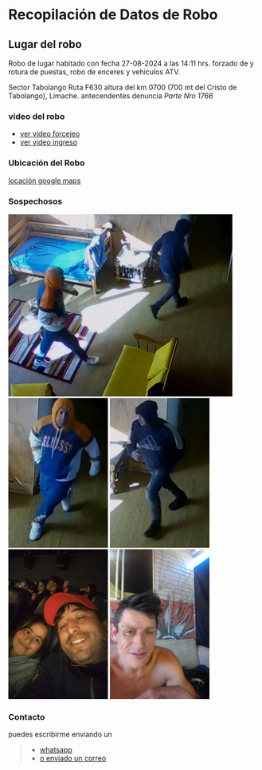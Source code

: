 # Recopilación de Datos de Robo

## Lugar del robo

Robo de lugar habitado con fecha 27-08-2024 a las 14:11 hrs. forzado de y rotura de
puestas, robo de enceres y vehículos ATV.

Sector Tabolango Ruta F630 altura del km 0700 (700 mt del Cristo de Tabolango), Limache.
antecendentes denuncia _Parte *Nro 1766*_

### video del robo

- [ver video forcejeo](./VIDEO_2024-08-27_14.11hrs_inicio_robo.mp4)
- [ver video ingreso](./VIDEO_2024-08-27_14.14hrs_acceso_forzado.mp4)

### Ubicación del Robo

[locación google maps](https://maps.app.goo.gl/58wpxTvFEtXESE5K9)

### Sospechosos

<img src="captura_14.11.51.png" alt="drawing" width="450"/><br/>
<img src="captura_14.11.56_Carlos_Jara.png" alt="drawing" style="width:200px;height:300px;object-fit:cover;"/>
<img src="captura_14.12.03_Isma_Ossas.png" alt="drawing" style="width:200px;height:300px;object-fit:cover;"/></br>
<img src="sospechoso_foto_03_Carlos_Jara.jpg" alt="drawing"  style="width:200px;height:300px;object-fit:cover;"/>
<img src="sospechoso_foto_05_Isma_Ossa.jpeg" alt="drawing" style="width:200px;height:300px;object-fit:cover;"/>

### Contacto

puedes escribirme enviando un

> - [whatsapp](https://wa.me/56948611376?text=Por%20el%20asunto%20del%20robo)
> - [o enviado un correo](mailto:crcamposn@gmail.com?subject=Información%20Robo&cc=ccamposn@minenergia.cl)
